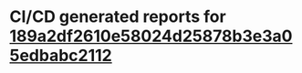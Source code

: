 # CI/CD generated reports for [189a2df2610e58024d25878b3e3a05edbabc2112](https://github.com/hydephp/develop/commit/189a2df2610e58024d25878b3e3a05edbabc2112)
